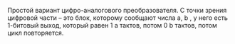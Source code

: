 Простой вариант цифро-аналогового преобразователя. С точки зрения цифровой части – это
блок, которому сообщают числа a, b , у него есть 1-битовый выход, который равен 1 a тактов,
потом 0 b тактов, потом цикл повторяется.

